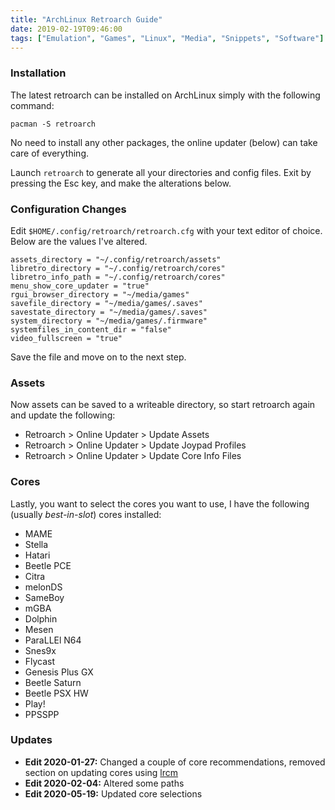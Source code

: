 ```yaml
---
title: "ArchLinux Retroarch Guide"
date: 2019-02-19T09:46:00
tags: ["Emulation", "Games", "Linux", "Media", "Snippets", "Software"]
---
```


### Installation
The latest retroarch can be installed on ArchLinux simply with the following command:
```
pacman -S retroarch
```
No need to install any other packages, the online updater (below) can take care of everything.

Launch `retroarch` to generate all your directories and config files. Exit by pressing the Esc key, and make the alterations below.

### Configuration Changes
Edit `$HOME/.config/retroarch/retroarch.cfg` with your text editor of choice. Below are the values I've altered.
```
assets_directory = "~/.config/retroarch/assets"
libretro_directory = "~/.config/retroarch/cores"
libretro_info_path = "~/.config/retroarch/cores"
menu_show_core_updater = "true"
rgui_browser_directory = "~/media/games"
savefile_directory = "~/media/games/.saves"
savestate_directory = "~/media/games/.saves"
system_directory = "~/media/games/.firmware"
systemfiles_in_content_dir = "false"
video_fullscreen = "true"
```
Save the file and move on to the next step.

### Assets
Now assets can be saved to a writeable directory, so start retroarch again and update the following:
* Retroarch > Online Updater > Update Assets
* Retroarch > Online Updater > Update Joypad Profiles
* Retroarch > Online Updater > Update Core Info Files

### Cores
Lastly, you want to select the cores you want to use, I have the following (usually *best-in-slot*) cores installed:
* MAME
* Stella
* Hatari
* Beetle PCE
* Citra
* melonDS
* SameBoy
* mGBA
* Dolphin
* Mesen
* ParaLLEl N64
* Snes9x
* Flycast
* Genesis Plus GX
* Beetle Saturn
* Beetle PSX HW
* Play!
* PPSSPP

### Updates

* **Edit 2020-01-27:** Changed a couple of core recommendations, removed section on updating cores using [lrcm](https://github.com/meleu/lrcm)
* **Edit 2020-02-04:** Altered some paths
* **Edit 2020-05-19:** Updated core selections

